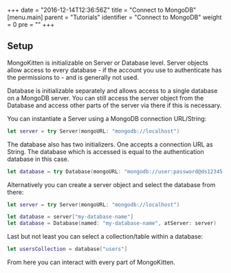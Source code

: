 +++
date = "2016-12-14T12:36:56Z"
title = "Connect to MongoDB"
[menu.main]
  parent = "Tutorials"
  identifier = "Connect to MongoDB"
  weight = 0
  pre = "<i class='fa'></i>"
+++

## Setup

MongoKitten is initializable on Server or Database level. Server objects allow access to every database - if the account you use to authenticate has the permissions to - and is generally not used.

Database is initializable separately and allows access to a single database on a MongoDB server. You can still access the server object from the Database and access other parts of the server via there if this is necessary.

You can instantiate a Server using a MongoDB connection URL/String:

```swift
let server = try Server(mongoURL: "mongodb://localhost")
```

The database also has two initializers. One accepts a connection URL as String. The database which is accessed is equal to the authentication database in this case.

```swift
let database = try Database(mongoURL: "mongodb://user:password@ds12345-a0.domain.com:25078,ds12345-a1.domain.com:25078/kitten?replicaSet=rs-ds125078")
```

Alternatively you can create a server object and select the database from there:

```swift
let server = try Server(mongoURL: "mongodb://localhost")

let database = server["my-database-name"]
let database = Database(named: "my-database-name", atServer: server)
```

Last but not least you can select a collection/table within a database:

```swift
let usersCollection = database["users"]
```

From here you can interact with every part of MongoKitten.
